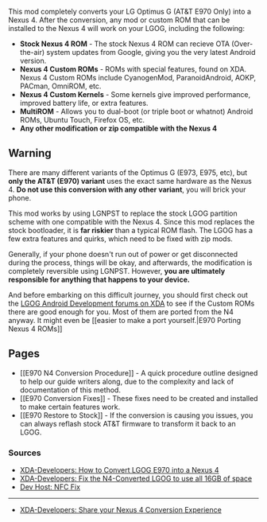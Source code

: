 This mod completely converts your LG Optimus G (AT&T E970 Only) into a Nexus 4. After the conversion, any mod or custom ROM that can be installed to the Nexus 4 will work on your LGOG, including the following:

* **Stock Nexus 4 ROM** - The stock Nexus 4 ROM can recieve OTA (Over-the-air) system updates from Google, giving you the very latest Android version.
* **Nexus 4 Custom ROMs** - ROMs with special features, found on XDA. Nexus 4 Custom ROMs include CyanogenMod, ParanoidAndroid, AOKP, PACman, OmniROM, etc.
* **Nexus 4 Custom Kernels** - Some kernels give improved performance, improved battery life, or extra features.
* **MultiROM** - Allows you to dual-boot (or triple boot or whatnot) Android ROMs, Ubuntu Touch, Firefox OS, etc.
* **Any other modification or zip compatible with the Nexus 4**

## Warning

There are many different variants of the Optimus G (E973, E975, etc), but **only the AT&T (E970) variant** uses the exact same hardware as the Nexus 4. **Do not use this conversion with any other variant**, you will brick your phone.

This mod works by using LGNPST to replace the stock LGOG partition scheme with one compatible with the Nexus 4. Since this mod replaces the stock bootloader, it is **far riskier** than a typical ROM flash. The LGOG has a few extra features and quirks, which need to be fixed with zip mods.

Generally, if your phone doesn't run out of power or get disconnected during the process, things will be okay, and afterwards, the modification is completely reversible using LGNPST. However, **you are ultimately responsible for anything that happens to your device.**

And before embarking on this difficult journey, you should first check out the [LGOG Android Development forums on XDA](http://forum.xda-developers.com/forumdisplay.php?f=1921) to see if the Custom ROMs there are good enough for you. Most of them are ported from the N4 anyway. It might even be [[easier to make a port yourself.|E970 Porting Nexus 4 ROMs]]

## Pages

* [[E970 N4 Conversion Procedure]] - A quick procedure outline designed to help our guide writers along, due to the complexity and lack of documentation of this method.
* [[E970 Conversion Fixes]] - These fixes need to be created and installed to make certain features work. 
* [[E970 Restore to Stock]] - If the conversion is causing you issues, you can always reflash stock AT&T firmware to transform it back to an LGOG.

### Sources

* [XDA-Developers: How to Convert LGOG E970 into a Nexus 4](http://forum.xda-developers.com/showthread.php?t=2099784)
* [XDA-Developers: Fix the N4-Converted LGOG to use all 16GB of space](http://forum.xda-developers.com/showthread.php?t=2160124)
* [Dev Host: NFC Fix](http://d-h.st/51v)

---

* [XDA-Developers: Share your Nexus 4 Conversion Experience](http://forum.xda-developers.com/showthread.php?t=2160124)